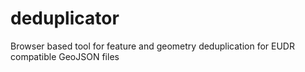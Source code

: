# deduplicator
Browser based tool for feature and geometry deduplication for EUDR compatible GeoJSON files
